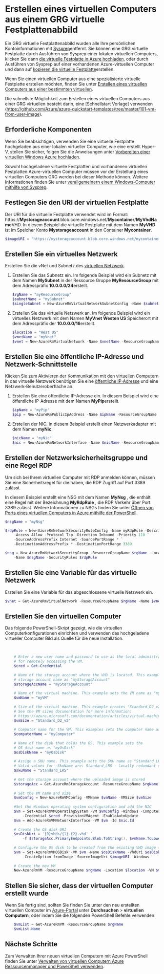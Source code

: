<properties
    pageTitle="Erstellen von virtuellen Computer aus einer GRG virtuellen | Microsoft Azure"
    description="Informationen Sie zum Erstellen von eines Windows-Computers aus einem GRG virtuelle Festplattenabbild mithilfe der PowerShell Azure im Bereitstellungsmodell Ressourcenmanager."
    services="virtual-machines-windows"
    documentationCenter=""
    authors="cynthn"
    manager="timlt"
    editor=""
    tags="azure-resource-manager"/>

<tags
    ms.service="virtual-machines-windows"
    ms.workload="infrastructure-services"
    ms.tgt_pltfrm="vm-windows"
    ms.devlang="na"
    ms.topic="article"
    ms.date="10/10/2016"
    ms.author="cynthn"/>

# <a name="create-a-vm-from-a-generalized-vhd-image"></a>Erstellen eines virtuellen Computers aus einem GRG virtuelle Festplattenabbild

Ein GRG virtuelle Festplattenabbild wurden alle Ihre persönlichen Kontoinformationen mit [Sysprep](virtual-machines-windows-generalize-vhd.md)entfernt. Sie können eine GRG virtuelle Festplatte durch Ausführen von Sysprep einer lokalen virtuellen Computers, klicken Sie dann [die virtuelle Festplatte in Azure hochladen](virtual-machines-windows-upload-image.md), oder durch Ausführen von Sysprep auf einer vorhandenen Azure-virtuellen Computer und dann auf [kopieren die virtuelle Festplatte](virtual-machines-windows-vhd-copy.md)erstellen.

Wenn Sie einen virtuellen Computer aus eine spezialisierte virtuelle Festplatte erstellen möchten, finden Sie unter [Erstellen eines virtuellen Computers aus einer bestimmten virtuellen](virtual-machines-windows-create-vm-specialized.md).

Die schnellste Möglichkeit zum Erstellen eines virtuellen Computers aus einer GRG virtuellen besteht darin, eine [Schnellstart Vorlage] verwenden (https://github.com/Azure/azure-quickstart-templates/tree/master/101-vm-from-user-image). 


## <a name="prerequisites"></a>Erforderliche Komponenten

Wenn Sie beabsichtigen, verwenden Sie eine virtuelle Festplatte hochgeladen aus einer lokalen virtueller Computer, wie eine erstellt Hyper-V, stellen Sie sicher, folgen Sie die Anweisungen unter [Vorbereiten einer virtuellen Windows Azure hochladen](virtual-machines-windows-prepare-for-upload-vhd-image.md). 

Sowohl hochgeladene virtuelle Festplatten und vorhandenen virtuellen Festplatten Azure-virtuellen Computer müssen vor der Erstellung eines virtuellen Computers GRG werden bei dieser Methode können. Weitere Informationen finden Sie unter [verallgemeinern einem Windows-Computer mithilfe von Sysprep](virtual-machines-windows-generalize-vhd.md). 


## <a name="set-the-uri-of-the-vhd"></a>Festlegen Sie den URI der virtuellen Festplatte

Der URI für die virtuelle Festplatte verwendet wird im Format: https://**Mystorageaccount**.blob.core.windows.net/**Mycontainer**/**MyVhdName**VHD. In diesem Beispiel die virtuelle Festplatte mit dem Namen **MyVHD** ist im Speicher Konto **Mystorageaccount** in den Container **Mycontainer**.

```powershell
$imageURI = "https://mystorageaccount.blob.core.windows.net/mycontainer/myVhd.vhd"
```


## <a name="create-a-virtual-network"></a>Erstellen Sie ein virtuelles Netzwerk

Erstellen Sie die vNet und Subnetz des [virtuellen Netzwerk](../virtual-network/virtual-networks-overview.md).


1. Erstellen Sie das Subnetz ein. Im folgende Beispiel wird ein Subnetz mit dem Namen **MySubnet** in der Ressource Gruppe **MyResourceGroup** mit dem Adresspräfix **10.0.0.0/24**erstellt.  

    ```powershell
    $rgName = "myResourceGroup"
    $subnetName = "mySubnet"
    $singleSubnet = New-AzureRmVirtualNetworkSubnetConfig -Name $subnetName -AddressPrefix 10.0.0.0/24
    ```
      
2. Erstellen Sie das virtuelle Netzwerk an. Im folgende Beispiel wird ein virtuelles Netzwerk mit dem Namen **MyVnet** **Westen US** Speicherort mit dem Adresspräfix der **10.0.0.0/16**erstellt.  

    ```powershell
    $location = "West US"
    $vnetName = "myVnet"
    $vnet = New-AzureRmVirtualNetwork -Name $vnetName -ResourceGroupName $rgName -Location $location -AddressPrefix 10.0.0.0/16 -Subnet $singleSubnet
    ```    
            
## <a name="create-a-public-ip-address-and-network-interface"></a>Erstellen Sie eine öffentliche IP-Adresse und Netzwerk-Schnittstelle

Klicken Sie zum Aktivieren der Kommunikation mit den virtuellen Computern in das virtuelle Netzwerk benötigen Sie eine [öffentliche IP-Adresse](../virtual-network/virtual-network-ip-addresses-overview-arm.md) und eine Netzwerk-Benutzeroberfläche an.

1. Erstellen Sie eine öffentliche IP-Adresse ein. In diesem Beispiel wird eine öffentliche IP-Adresse mit dem Namen **MyPip**erstellt. 

    ```powershell
    $ipName = "myPip"
    $pip = New-AzureRmPublicIpAddress -Name $ipName -ResourceGroupName $rgName -Location $location -AllocationMethod Dynamic
    ```       

2. Erstellen der NIC. In diesem Beispiel erstellt einen Netzwerkadapter mit dem Namen **myNic**. 

    ```powershell
    $nicName = "myNic"
    $nic = New-AzureRmNetworkInterface -Name $nicName -ResourceGroupName $rgName -Location $location -SubnetId $vnet.Subnets[0].Id -PublicIpAddressId $pip.Id
    ```

## <a name="create-the-network-security-group-and-an-rdp-rule"></a>Erstellen der Netzwerksicherheitsgruppe und eine Regel RDP

Um sich bei Ihrem virtuellen Computer mit RDP anmelden können, müssen Sie eine Sicherheitsregel für die haben, die RDP Zugriff auf Port 3389 zulässt. 

In diesem Beispiel erstellt eine NSG mit dem Namen **MyNsg** , die enthält eine Regel mit der Bezeichnung **MyRdpRule** , die RDP Verkehr über Port 3389 zulässt. Weitere Informationen zu NSGs finden Sie unter [Öffnen von Ports eines virtuellen Computers in Azure mithilfe der PowerShell](virtual-machines-windows-nsg-quickstart-powershell.md).

```powershell
$nsgName = "myNsg"

$rdpRule = New-AzureRmNetworkSecurityRuleConfig -Name myRdpRule -Description "Allow RDP" `
    -Access Allow -Protocol Tcp -Direction Inbound -Priority 110 `
    -SourceAddressPrefix Internet -SourcePortRange * `
    -DestinationAddressPrefix * -DestinationPortRange 3389

$nsg = New-AzureRmNetworkSecurityGroup -ResourceGroupName $rgName -Location $location `
    -Name $nsgName -SecurityRules $rdpRule
```


## <a name="create-a-variable-for-the-virtual-network"></a>Erstellen Sie eine Variable für das virtuelle Netzwerk

Erstellen Sie eine Variable für das abgeschlossene virtuelle Netzwerk ein. 

```powershell
$vnet = Get-AzureRmVirtualNetwork -ResourceGroupName $rgName -Name $vnetName
```

## <a name="create-the-vm"></a>Erstellen Sie den virtuellen Computer

Das folgende PowerShell-Skript gezeigt, wie die virtuellen Computerkonfigurationen einrichten und verwenden das hochgeladene virtueller Computer Bild als Quelle für die neue Installation.

</br>


```powershell
    # Enter a new user name and password to use as the local administrator account 
    # for remotely accessing the VM.
    $cred = Get-Credential
    
    # Name of the storage account where the VHD is located. This example sets the 
    # storage account name as "myStorageAccount"
    $storageAccName = "myStorageAccount"
    
    # Name of the virtual machine. This example sets the VM name as "myVM".
    $vmName = "myVM"
    
    # Size of the virtual machine. This example creates "Standard_D2_v2" sized VM. 
    # See the VM sizes documentation for more information: 
    # https://azure.microsoft.com/documentation/articles/virtual-machines-windows-sizes/
    $vmSize = "Standard_D2_v2"
    
    # Computer name for the VM. This examples sets the computer name as "myComputer".
    $computerName = "myComputer"
    
    # Name of the disk that holds the OS. This example sets the 
    # OS disk name as "myOsDisk"
    $osDiskName = "myOsDisk"
    
    # Assign a SKU name. This example sets the SKU name as "Standard_LRS"
    # Valid values for -SkuName are: Standard_LRS - locally redundant storage, Standard_ZRS - zone redundant storage, Standard_GRS - geo redundant storage, Standard_RAGRS - read access geo redundant storage, Premium_LRS - premium locally redundant storage. 
    $skuName = "Standard_LRS"
    
    # Get the storage account where the uploaded image is stored
    $storageAcc = Get-AzureRmStorageAccount -ResourceGroupName $rgName -AccountName $storageAccName
    
    # Set the VM name and size
    $vmConfig = New-AzureRmVMConfig -VMName $vmName -VMSize $vmSize
    
    #Set the Windows operating system configuration and add the NIC
    $vm = Set-AzureRmVMOperatingSystem -VM $vmConfig -Windows -ComputerName $computerName `
        -Credential $cred -ProvisionVMAgent -EnableAutoUpdate
    $vm = Add-AzureRmVMNetworkInterface -VM $vm -Id $nic.Id
    
    # Create the OS disk URI
    $osDiskUri = '{0}vhds/{1}-{2}.vhd' `
        -f $storageAcc.PrimaryEndpoints.Blob.ToString(), $vmName.ToLower(), $osDiskName
    
    # Configure the OS disk to be created from the existing VHD image (-CreateOption fromImage).
    $vm = Set-AzureRmVMOSDisk -VM $vm -Name $osDiskName -VhdUri $osDiskUri `
        -CreateOption fromImage -SourceImageUri $imageURI -Windows
    
    # Create the new VM
    New-AzureRmVM -ResourceGroupName $rgName -Location $location -VM $vm
```

## <a name="verify-that-the-vm-was-created"></a>Stellen Sie sicher, dass der virtuellen Computer erstellt wurde 

Wenn Sie fertig sind, sollten Sie finden Sie unter den neu erstellten virtuellen Computer im [Azure-Portal](https://portal.azure.com) unter **Durchsuchen** > **virtuellen Computern**, oder indem Sie die folgenden PowerShell Befehle verwenden:

```powershell
    $vmList = Get-AzureRmVM -ResourceGroupName $rgName
    $vmList.Name
```

## <a name="next-steps"></a>Nächste Schritte

Zum Verwalten Ihrer neuen virtuellen Computern mit Azure PowerShell finden Sie unter [Verwalten von virtuellen Computern Azure Ressourcenmanager und PowerShell verwenden](virtual-machines-windows-ps-manage.md).


